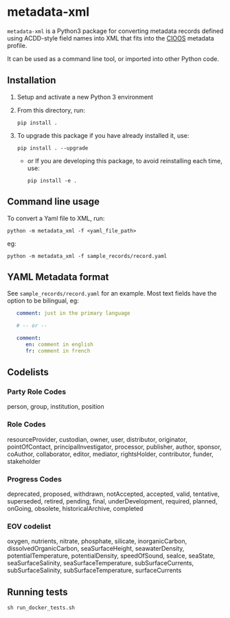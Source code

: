 # metadata-xml

`metadata-xml` is a Python3 package for converting metadata records defined using
ACDD-style field names into XML that fits into the [CIOOS](https://www.cioos.ca)
metadata profile.

It can be used as a command line tool, or imported into other Python code.

## Installation

1. Setup and activate a new Python 3 environment
2. From this directory, run:

   `pip install .`

3. To upgrade this package if you have already installed it, use:

   `pip install . --upgrade`

   - or If you are developing this package, to avoid reinstalling each time,
     use:

     `pip install -e .`

## Command line usage

To convert a Yaml file to XML, run:

`python -m metadata_xml -f <yaml_file_path>`

eg:

`python -m metadata_xml -f sample_records/record.yaml`

## YAML Metadata format

See `sample_records/record.yaml` for an example. Most text fields have the option to be bilingual, eg:

```yaml
   comment: just in the primary language

   # -- or --

   comment:
      en: comment in english
      fr: comment in french
```

## Codelists

### Party Role Codes

person, group, institution, position

### Role Codes

resourceProvider, custodian, owner, user, distributor, originator, pointOfContact, principalInvestigator, processor, publisher, author, sponsor, coAuthor, collaborator, editor, mediator, rightsHolder, contributor, funder, stakeholder

### Progress Codes

deprecated, proposed, withdrawn, notAccepted, accepted, valid, tentative, superseded, retired, pending, final, underDevelopment, required, planned, onGoing, obsolete, historicalArchive, completed

### EOV codelist

oxygen, nutrients, nitrate, phosphate, silicate, inorganicCarbon, dissolvedOrganicCarbon, seaSurfaceHeight, seawaterDensity, potentialTemperature, potentialDensity, speedOfSound, seaIce, seaState, seaSurfaceSalinity, seaSurfaceTemperature, subSurfaceCurrents, subSurfaceSalinity, subSurfaceTemperature, surfaceCurrents

## Running tests

`sh run_docker_tests.sh`
